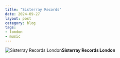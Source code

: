 ```yaml
---
title: "Sisterray Records"
date: 2024-09-27
layout: post
category: blog
tags:
- london
- music
---
```



 ![Sisterray Records London](/images/2024/2024-09-27-sisterray.jpg)**Sisterray Records London**
<!--more-->


